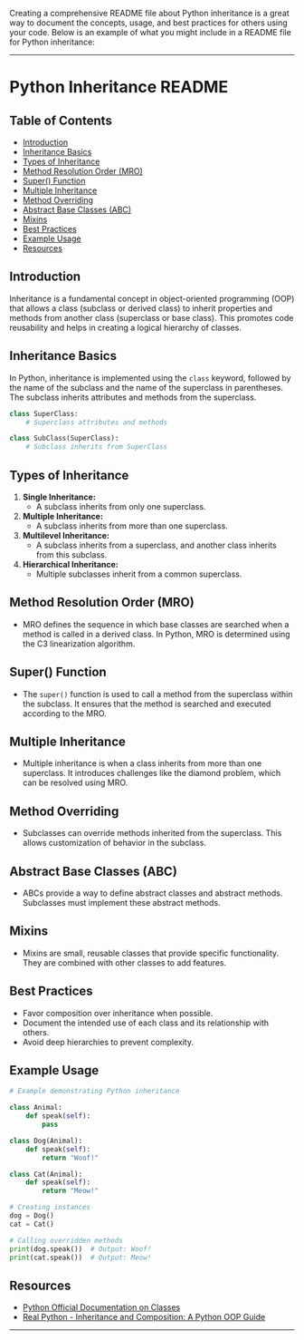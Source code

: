 Creating a comprehensive README file about Python inheritance is a great way to document the concepts, usage, and best practices for others using your code. Below is an example of what you might include in a README file for Python inheritance:

---

# Python Inheritance README

## Table of Contents
- [Introduction](#introduction)
- [Inheritance Basics](#inheritance-basics)
- [Types of Inheritance](#types-of-inheritance)
- [Method Resolution Order (MRO)](#method-resolution-order-mro)
- [Super() Function](#super-function)
- [Multiple Inheritance](#multiple-inheritance)
- [Method Overriding](#method-overriding)
- [Abstract Base Classes (ABC)](#abstract-base-classes-abc)
- [Mixins](#mixins)
- [Best Practices](#best-practices)
- [Example Usage](#example-usage)
- [Resources](#resources)

## Introduction
Inheritance is a fundamental concept in object-oriented programming (OOP) that allows a class (subclass or derived class) to inherit properties and methods from another class (superclass or base class). This promotes code reusability and helps in creating a logical hierarchy of classes.

## Inheritance Basics
In Python, inheritance is implemented using the `class` keyword, followed by the name of the subclass and the name of the superclass in parentheses. The subclass inherits attributes and methods from the superclass.

```python
class SuperClass:
    # Superclass attributes and methods

class SubClass(SuperClass):
    # Subclass inherits from SuperClass
```

## Types of Inheritance
1. **Single Inheritance:**
   - A subclass inherits from only one superclass.
2. **Multiple Inheritance:**
   - A subclass inherits from more than one superclass.
3. **Multilevel Inheritance:**
   - A subclass inherits from a superclass, and another class inherits from this subclass.
4. **Hierarchical Inheritance:**
   - Multiple subclasses inherit from a common superclass.

## Method Resolution Order (MRO)
- MRO defines the sequence in which base classes are searched when a method is called in a derived class. In Python, MRO is determined using the C3 linearization algorithm.

## Super() Function
- The `super()` function is used to call a method from the superclass within the subclass. It ensures that the method is searched and executed according to the MRO.

## Multiple Inheritance
- Multiple inheritance is when a class inherits from more than one superclass. It introduces challenges like the diamond problem, which can be resolved using MRO.

## Method Overriding
- Subclasses can override methods inherited from the superclass. This allows customization of behavior in the subclass.

## Abstract Base Classes (ABC)
- ABCs provide a way to define abstract classes and abstract methods. Subclasses must implement these abstract methods.

## Mixins
- Mixins are small, reusable classes that provide specific functionality. They are combined with other classes to add features.

## Best Practices
- Favor composition over inheritance when possible.
- Document the intended use of each class and its relationship with others.
- Avoid deep hierarchies to prevent complexity.

## Example Usage
```python
# Example demonstrating Python inheritance

class Animal:
    def speak(self):
        pass

class Dog(Animal):
    def speak(self):
        return "Woof!"

class Cat(Animal):
    def speak(self):
        return "Meow!"

# Creating instances
dog = Dog()
cat = Cat()

# Calling overridden methods
print(dog.speak())  # Output: Woof!
print(cat.speak())  # Output: Meow!
```

## Resources
- [Python Official Documentation on Classes](https://docs.python.org/3/tutorial/classes.html)
- [Real Python - Inheritance and Composition: A Python OOP Guide](https://realpython.com/inheritance-composition-python/)

---

